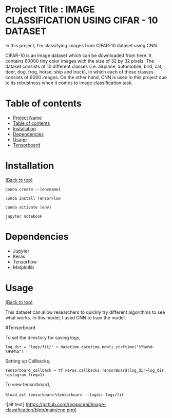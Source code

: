 

# Project Title : IMAGE CLASSIFICATION USING CIFAR - 10 DATASET

In this project, I'm classifying images from CIFAR-10 dataset using CNN.

CIFAR-10 is an image dataset which can be downloaded from here. It contains 60000 tiny color images with the size of 32 by 32 pixels. The dataset consists of 10 different classes (i.e. airplane, automobile, bird, cat, deer, dog, frog, horse, ship and truck), in which each of those classes consists of 6000 images. On the other hand, CNN is used in this project due to its robustness when it comes to image classification task.	 


# Table of contents


- [Project Name](#project-title)
- [Table of contents](#table-of-contents)
- [Installation](#installation)
- [Dependencies](#dependencies)
- [Usage](#usage)
- [Tensorboard](#Tensorboard)


# Installation
[(Back to top)](#table-of-contents)
 

```conda create --[envname]```

```conda install TensorFlow```

```conda activate [env]```

```jupyter notebook```

# Dependencies

* Jupyter 
* Keras
* Tensorflow
* Matplotlib


# Usage
[(Back to top)](#table-of-contents)

This dataset can allow researchers to quickly try different algorithms to see what works.
In this model, I used CNN to train the model.

#Tensorboard

To set the directory for saving logs,

```log_dir = "logs/fit/" + datetime.datetime.now().strftime("%Y%m%d-%H%M%S")```

Setting up Callbacks,

```tensorboard_callback = tf.keras.callbacks.TensorBoard(log_dir=log_dir, histogram_freq=1)```

To view tensorboard,

```%load_ext tensorboard```
```%tensorboard --logdir logs/fit```

![alt text] (https://github.com/riyaponraj/Image-classification/blob/main/cnn.png)






